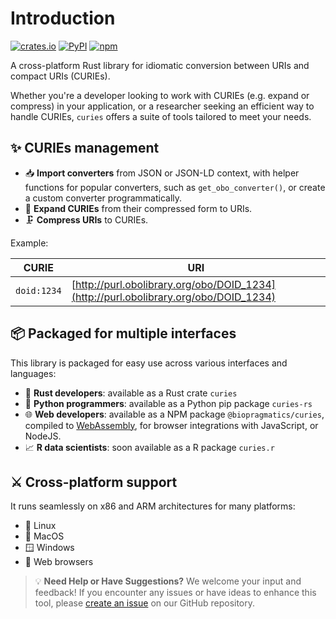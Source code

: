 # Introduction

[![crates.io](https://img.shields.io/crates/v/curies.svg)](https://crates.io/crates/curies)
[![PyPI](https://img.shields.io/pypi/v/curies-rs)](https://pypi.org/project/curies-rs/)
[![npm](https://img.shields.io/npm/v/@biopragmatics/curies)](https://www.npmjs.com/package/@biopragmatics/curies)

A cross-platform Rust library for idiomatic conversion between URIs and compact URIs (CURIEs).

Whether you're a developer looking to work with CURIEs (e.g. expand or compress) in your application, or a researcher seeking an efficient way to handle CURIEs, `curies` offers a suite of tools tailored to meet your needs.

## ✨ CURIEs management

- 📥 **Import converters** from JSON or JSON-LD context, with helper functions for popular converters, such as `get_obo_converter()`, or create a custom converter programmatically.
- 🔗 **Expand CURIEs** from their compressed form to URIs.
- 🗜️ **Compress URIs** to CURIEs.

Example:

| CURIE       | URI                                                          |
| ----------- | ------------------------------------------------------------ |
| `doid:1234` | [http://purl.obolibrary.org/obo/DOID_1234](http://purl.obolibrary.org/obo/DOID_1234) |


## 📦️ Packaged for multiple interfaces

This library is packaged for easy use across various interfaces and languages:

- 🦀 **Rust developers**: available as a Rust crate `curies`
- 🐍 **Python programmers**: available as a Python pip package `curies-rs`
- 🌐 **Web developers**: available as a NPM package `@biopragmatics/curies`, compiled to [WebAssembly](https://webassembly.org/), for browser integrations with JavaScript, or NodeJS.
- 📈 **R data scientists**: soon available as a R package `curies.r`

## ⚔️ Cross-platform support

It runs seamlessly on x86 and ARM architectures for many platforms:

- 🐧 Linux
- 🍎 MacOS
- 🪟 Windows
- 🦊 Web browsers

> 💡 **Need Help or Have Suggestions?** We welcome your input and feedback! If you encounter any issues or have ideas to enhance this tool, please [create an issue](https://github.com/biopragmatics/curies.rs/issues) on our GitHub repository.
